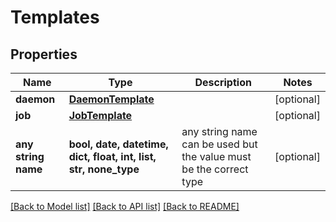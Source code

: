 # Templates


## Properties
Name | Type | Description | Notes
------------ | ------------- | ------------- | -------------
**daemon** | [**DaemonTemplate**](DaemonTemplate.md) |  | [optional] 
**job** | [**JobTemplate**](JobTemplate.md) |  | [optional] 
**any string name** | **bool, date, datetime, dict, float, int, list, str, none_type** | any string name can be used but the value must be the correct type | [optional]

[[Back to Model list]](../README.md#documentation-for-models) [[Back to API list]](../README.md#documentation-for-api-endpoints) [[Back to README]](../README.md)


